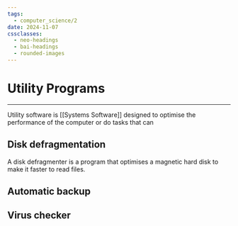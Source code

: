 ```yaml
---
tags:
  - computer_science/2
date: 2024-11-07
cssclasses:
  - neo-headings
  - bai-headings
  - rounded-images
---
```

# Utility Programs
***
Utility software is [[Systems Software]] designed to optimise the performance of the computer or do tasks that can 
## Disk defragmentation
A disk defragmenter is a program that optimises a magnetic hard disk to make it faster to read files. 
## Automatic backup

## Virus checker
